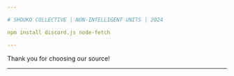 ```yaml
---

# SHOUKO COLLECTIVE | NON-INTELLIGENT UNITS | 2024

npm install discord.js node-fetch

---
```


Thank you for choosing our source!

---
